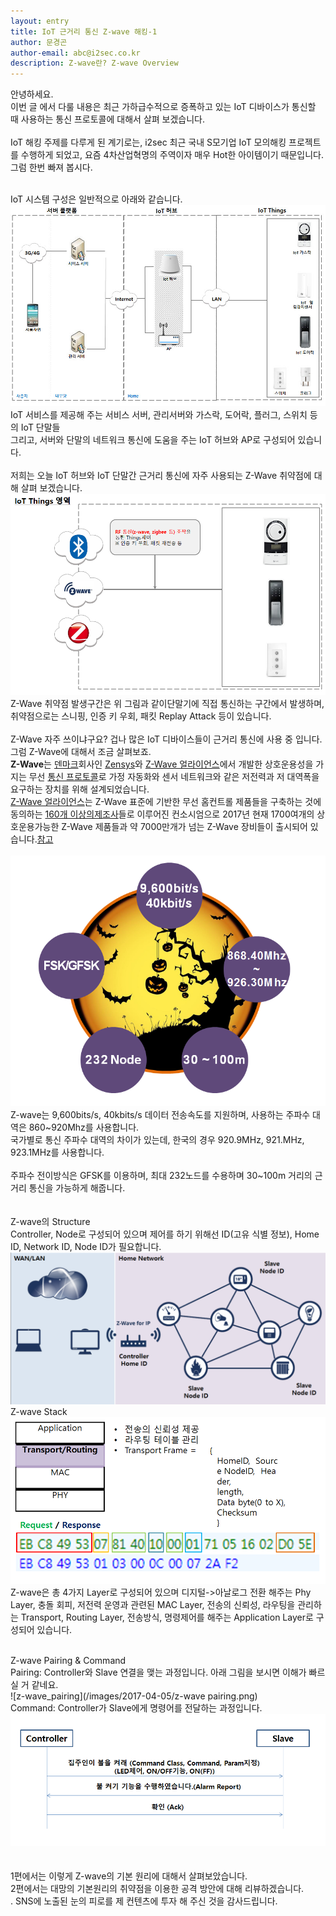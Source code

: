 ```yaml
---
layout: entry
title: IoT 근거리 통신 Z-wave 해킹-1
author: 문경곤
author-email: abc@i2sec.co.kr
description: Z-wave란? Z-wave Overview
---
```

안녕하세요.<br>
이번 글 에서 다룰 내용은 최근 가하급수적으로 증폭하고 있는 IoT 디바이스가 통신할 때 사용하는 통신 프로토콜에 대해서 살펴 보겠습니다.<br>
<br>
IoT 해킹 주제를 다루게 된 계기로는, i2sec 최근 국내 S모기업 IoT 모의해킹 프로젝트를 수행하게 되었고, 요즘 4차산업혁명의 주역이자 매우 Hot한 아이템이기 때문입니다.<br>
그럼 한번 빠져 봅시다.<br><br>

IoT 시스템 구성은 일반적으로 아래와 같습니다.
![IoTsystem](/images/2017-04-05/iotarch.jpg)
<br>
IoT 서비스를 제공해 주는 서비스 서버, 관리서버와 가스락, 도어락, 플러그, 스위치 등의 IoT 단말들<br>
그리고, 서버와 단말의 네트워크 통신에 도움을 주는 IoT 허브와 AP로 구성되어 있습니다.<br>
<br>
저희는 오늘 IoT 허브와 IoT 단말간 근거리 통신에 자주 사용되는 Z-Wave 취약점에 대해 살펴 보겠습니다.<br>
![IoTThings](/images/2017-04-05/iot2.png)
<br>
Z-Wave 취약점 발생구간은 위 그림과 같이단말기에 직접 통신하는 구간에서 발생하며, 취약점으로는 스니핑, 인증 키 우회, 패킷 Replay Attack 등이 있습니다.<br>
<br>
Z-Wave 자주 쓰이냐구요? 겁나 많은 IoT 디바이스들이 근거리 통신에 사용 중 입니다.
<br>
그럼 Z-Wave에 대해서 조금 살펴보죠.
<br>
**Z-Wave**는 [덴마크](https://ko.wikipedia.org/wiki/%EB%8D%B4%EB%A7%88%ED%81%AC)회사인 [Zensys](http://z-wave.sigmadesigns.com/)와 [Z-Wave 얼라이언스](http://www.z-wavealliance.com/)에서 개발한 상호운용성을 가지는 무선 [통신 프로토콜](https://ko.wikipedia.org/wiki/통신_프로토콜)로 가정 자동화와 센서 네트워크와 같은 저전력과 저 대역폭을 요구하는 장치를 위해 설계되었습니다.<br>
[Z-Wave 얼라이언스](http://www.z-wavealliance.com/)는 Z-Wave 표준에 기반한 무선 홈컨트롤 제품들을 구축하는 것에 동의하는 [160개 이상의제조사](http://z-wavealliance.org/z-wave_alliance_member_companies/)들로 이루어진 컨소시엄으로 2017년 현재 1700여개의 상호운용가능한 Z-Wave 제품들과 약 7000만개가 넘는 Z-Wave 장비들이 출시되어 있습니다.[참고](http://products.z-wavealliance.org/)<br><br>
![z-wave-1](/images/2017-04-05/zwave1.png)
<br>
Z-wave는 9,600bits/s, 40kbits/s 데이터 전송속도를 지원하며, 사용하는 주파수 대역은 860~920Mhz를 사용합니다.<br>
국가별로 통신 주파수 대역의 차이가 있는데, 한국의 경우 920.9MHz, 921.MHz, 923.1MHz를 사용합니다.<br><br>
주파수 전이방식은 GFSK를 이용하며, 최대 232노드를 수용하며 30~100m 거리의 근거리 통신을 가능하게 해줍니다.<br>
<br><br>
Z-wave의 Structure<br>
Controller, Node로 구성되어 있으며 제어를 하기 위해선 ID(고유 식별 정보), Home ID, Network ID, Node ID가 필요합니다.
![z-wave-2](/images/2017-04-05/zwave3.png)<br>
Z-wave Stack<br>
![z-wave-stack](/images/2017-04-05/zwave_stack.png)<br>
Z-wave은 총 4가지 Layer로 구성되어 있으며 디지털->아날로그 전환 해주는 Phy Layer, 충돌 회피, 저전력 운영과 관련된 MAC Layer, 전송의 신뢰성, 라우팅을 관리하는 Transport, Routing Layer,
전송방식, 명령제어를 해주는 Application Layer로 구성되어 있습니다.<br><br>

Z-wave Pairing & Command<br>
Pairing: Controller와 Slave 연결을 맺는 과정입니다. 아래 그림을 보시면 이해가 빠르실 거 같네요.<br>
![z-wave_pairing](/images/2017-04-05/z-wave pairing.png)<br>
Command: Controller가 Slave에게 명령어를 전달하는 과정입니다.<br>
![zwave_command](/images/2017-04-05/zwave_command.png)<br>
<br>
<br>
1편에서는 이렇게 Z-wave의 기본 원리에 대해서 살펴보았습니다.<br>
2편에서는 대망의 기본원리의 취약점을 이용한 공격 방안에 대해 리뷰하겠습니다.<br>.
SNS에 노출된 눈의 피로를 제 컨텐츠에 투자 해 주신 것을 감사드립니다.
